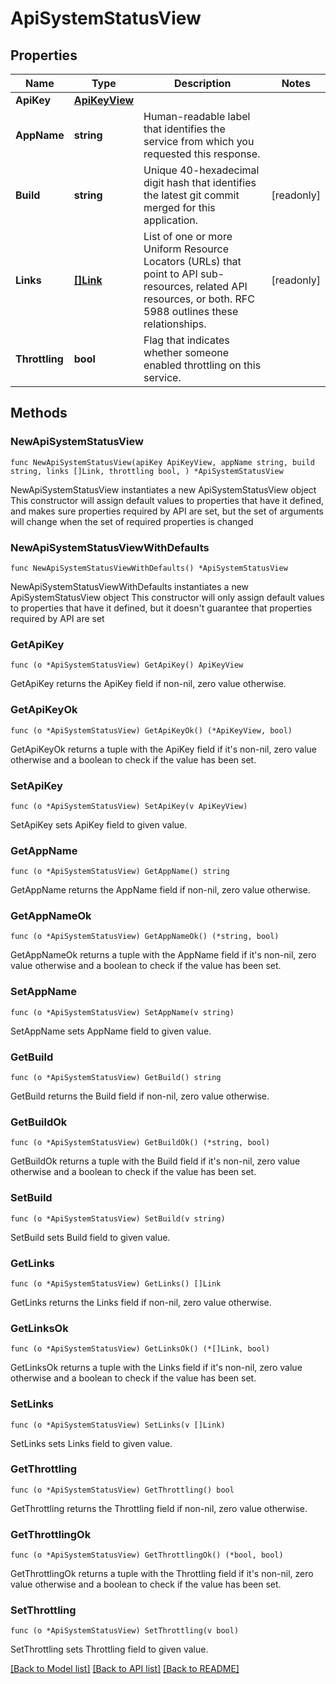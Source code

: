 # ApiSystemStatusView

## Properties

Name | Type | Description | Notes
------------ | ------------- | ------------- | -------------
**ApiKey** | [**ApiKeyView**](ApiKeyView.md) |  | 
**AppName** | **string** | Human-readable label that identifies the service from which you requested this response. | 
**Build** | **string** | Unique 40-hexadecimal digit hash that identifies the latest git commit merged for this application. | [readonly] 
**Links** | [**[]Link**](Link.md) | List of one or more Uniform Resource Locators (URLs) that point to API sub-resources, related API resources, or both. RFC 5988 outlines these relationships. | [readonly] 
**Throttling** | **bool** | Flag that indicates whether someone enabled throttling on this service. | 

## Methods

### NewApiSystemStatusView

`func NewApiSystemStatusView(apiKey ApiKeyView, appName string, build string, links []Link, throttling bool, ) *ApiSystemStatusView`

NewApiSystemStatusView instantiates a new ApiSystemStatusView object
This constructor will assign default values to properties that have it defined,
and makes sure properties required by API are set, but the set of arguments
will change when the set of required properties is changed

### NewApiSystemStatusViewWithDefaults

`func NewApiSystemStatusViewWithDefaults() *ApiSystemStatusView`

NewApiSystemStatusViewWithDefaults instantiates a new ApiSystemStatusView object
This constructor will only assign default values to properties that have it defined,
but it doesn't guarantee that properties required by API are set

### GetApiKey

`func (o *ApiSystemStatusView) GetApiKey() ApiKeyView`

GetApiKey returns the ApiKey field if non-nil, zero value otherwise.

### GetApiKeyOk

`func (o *ApiSystemStatusView) GetApiKeyOk() (*ApiKeyView, bool)`

GetApiKeyOk returns a tuple with the ApiKey field if it's non-nil, zero value otherwise
and a boolean to check if the value has been set.

### SetApiKey

`func (o *ApiSystemStatusView) SetApiKey(v ApiKeyView)`

SetApiKey sets ApiKey field to given value.


### GetAppName

`func (o *ApiSystemStatusView) GetAppName() string`

GetAppName returns the AppName field if non-nil, zero value otherwise.

### GetAppNameOk

`func (o *ApiSystemStatusView) GetAppNameOk() (*string, bool)`

GetAppNameOk returns a tuple with the AppName field if it's non-nil, zero value otherwise
and a boolean to check if the value has been set.

### SetAppName

`func (o *ApiSystemStatusView) SetAppName(v string)`

SetAppName sets AppName field to given value.


### GetBuild

`func (o *ApiSystemStatusView) GetBuild() string`

GetBuild returns the Build field if non-nil, zero value otherwise.

### GetBuildOk

`func (o *ApiSystemStatusView) GetBuildOk() (*string, bool)`

GetBuildOk returns a tuple with the Build field if it's non-nil, zero value otherwise
and a boolean to check if the value has been set.

### SetBuild

`func (o *ApiSystemStatusView) SetBuild(v string)`

SetBuild sets Build field to given value.


### GetLinks

`func (o *ApiSystemStatusView) GetLinks() []Link`

GetLinks returns the Links field if non-nil, zero value otherwise.

### GetLinksOk

`func (o *ApiSystemStatusView) GetLinksOk() (*[]Link, bool)`

GetLinksOk returns a tuple with the Links field if it's non-nil, zero value otherwise
and a boolean to check if the value has been set.

### SetLinks

`func (o *ApiSystemStatusView) SetLinks(v []Link)`

SetLinks sets Links field to given value.


### GetThrottling

`func (o *ApiSystemStatusView) GetThrottling() bool`

GetThrottling returns the Throttling field if non-nil, zero value otherwise.

### GetThrottlingOk

`func (o *ApiSystemStatusView) GetThrottlingOk() (*bool, bool)`

GetThrottlingOk returns a tuple with the Throttling field if it's non-nil, zero value otherwise
and a boolean to check if the value has been set.

### SetThrottling

`func (o *ApiSystemStatusView) SetThrottling(v bool)`

SetThrottling sets Throttling field to given value.



[[Back to Model list]](../README.md#documentation-for-models) [[Back to API list]](../README.md#documentation-for-api-endpoints) [[Back to README]](../README.md)


